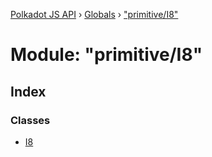 [Polkadot JS API](../README.md) › [Globals](../globals.md) › ["primitive/I8"](_primitive_i8_.md)

# Module: "primitive/I8"

## Index

### Classes

* [I8](../classes/_primitive_i8_.i8.md)
